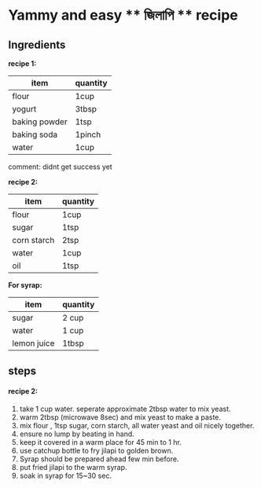 # Yammy and easy ** জিলাপি ** recipe

## Ingredients 

**recipe 1:**  

item|quantity
--|--
flour|1cup
yogurt|3tbsp
baking powder|1tsp
baking soda|1pinch
water|1cup  

comment:  didnt get success yet 


**recipe 2:**  

item|quantity
--|--
flour|1cup
sugar|1tsp
corn starch|2tsp
water|1cup
oil|1tsp




**For syrap:**  

item|quantity
--|--
sugar|2 cup
water|1 cup
lemon juice|1tbsp

## steps

#### recipe 2:  
1. take 1 cup water. seperate approximate 2tbsp water to mix yeast. 
1. warm 2tbsp (microwave 8sec) and mix yeast to make a paste.
1. mix flour , 1tsp sugar, corn starch, all water yeast and oil nicely together. 
1. ensure no lump by beating in hand. 
1. keep it covered in a warm place for 45 min to 1 hr. 
1. use catchup bottle to fry jilapi to golden brown. 
1. Syrap should be prepared ahead few min before. 
1. put fried jilapi to the warm syrap.  
1. soak in syrap for 15~30 sec.
